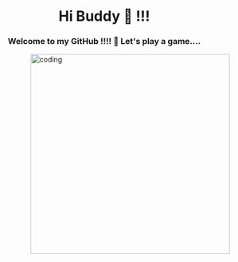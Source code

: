 <h1 align="center">Hi Buddy  👋  !!! </h1>
<h3 align="center">Welcome to my GitHub !!!! 🎀 Let's play a game.... </h3>
<img align="right" alt="coding" width="400" src="https://img.freepik.com/premium-photo/cute-girl-hacker-operating-laptop-cartoon-vector-icon-illustration-people-technology-isolated-flat_839035-980257.jpg">


